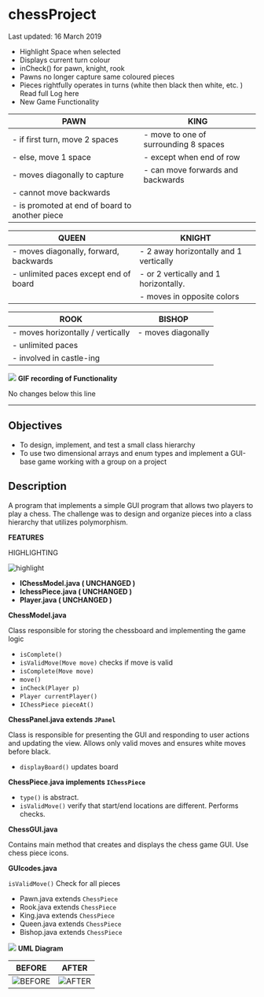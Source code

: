 
# chessProject

Last updated: 16 March 2019 
- Highlight Space when selected 
- Displays current turn colour 
- inCheck() for pawn, knight, rook
- Pawns no longer capture same coloured pieces 
- Pieces rightfully operates in turns (white then black then white, etc. ) 
Read full Log here
- New Game Functionality

|PAWN| KING |
|--|--|
| - if first turn, move 2 spaces  | - move to one of surrounding 8 spaces |
| - else, move 1 space | - except when end of row  |
| - moves diagonally to capture  | - can move forwards and backwards |
| - cannot move backwards |  |
| - is promoted at end of board to another piece |  |

|QUEEN| KNIGHT|
|--|--|
| - moves diagonally, forward, backwards  | - 2 away horizontally and  1 vertically |
| - unlimited paces except end of board | - or 2 vertically and 1 horizontally.  |
|   | - moves in opposite colors|


|ROOK| BISHOP|
|--|--|
| - moves horizontally / vertically | - moves diagonally |
| - unlimited paces| |
| - involved in castle-ing | |




![](https://i.ibb.co/XSnx4GY/one.gif)
**GIF recording of Functionality**

No changes below this line

--------------------------------------------------------------------------------

## Objectives
- To design, implement, and test a small class hierarchy 
- To use two dimensional arrays and enum types and implement a GUI-base game 
working with a group on a project 

## Description
A program that implements a simple GUI program that allows two players to play a chess. The challenge was to design and organize pieces into a class hierarchy that utilizes polymorphism. 

**FEATURES**

HIGHLIGHTING

![highlight](https://i.imgur.com/OiuFpYe.png)

- **IChessModel.java ( UNCHANGED )** 
- **IchessPiece.java ( UNCHANGED )** 
- **Player.java ( UNCHANGED )** 

**ChessModel.java**

Class responsible for storing the chessboard and implementing the game logic
- `isComplete()`  
- `isValidMove(Move move)` checks if move is valid
- `isComplete(Move move)` 
- `move()` 
- `inCheck(Player p)`
- `Player currentPlayer()`
- `IChessPiece pieceAt()`

**ChessPanel.java extends `JPanel`**

Class is responsible for presenting the GUI and responding to user actions and updating the view. Allows only valid moves and ensures white moves before black. 
- `displayBoard()` updates board

**ChessPiece.java implements `IChessPiece`** 

- `type()` is abstract.
- `isValidMove()`  verify that start/end locations are different. Performs checks.

**ChessGUI.java**

Contains main method that creates and displays the chess game GUI. Use chess piece icons. 

**GUIcodes.java**

 `isValidMove()` Check for all pieces
 - Pawn.java extends `ChessPiece` 
 - Rook.java extends `ChessPiece`
- King.java extends `ChessPiece` 
- Queen.java extends `ChessPiece`
- Bishop.java extends `ChessPiece`

![](https://i.imgur.com/DFecr70.png)
**UML Diagram**

| BEFORE | AFTER |
|--|--|
| ![BEFORE](http://g.recordit.co/Q7A2C6SdWL.gif) | ![AFTER](https://i.ibb.co/XSnx4GY/one.gif) |

